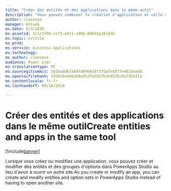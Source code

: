 ```yaml
---
title: "Créer des entités et des applications dans le même outil"
description: "Vous pouvez combiner la création d'application et celle d'entité/de schéma dans un processus en créant des entités pour stocker des données directement dans PowerApps Studio."
author: clwesene
manager: KVivek
ms.date: 9/3/2018
ms.assetid: 5c1c1f60-ce73-e811-a96b-000d3a18c83b
ms.topic: article
ms.prod: 
ms.service: business-applications
ms.technology: 
ms.author: clwesene
audience: Power user
ms.translationtype: HT
ms.sourcegitcommit: 5b2badd67a697d89e63973f5afe0977e402aead0
ms.openlocfilehash: 555830a44bde8e85df6d367b3e9525c8a795541e
ms.contentlocale: fr-fr
ms.lasthandoff: 09/10/2018

---
```

# <a name="create-entities-and-apps-in-the-same-tool"></a><span data-ttu-id="64e43-103">Créer des entités et des applications dans le même outil</span><span class="sxs-lookup"><span data-stu-id="64e43-103">Create entities and apps in the same tool</span></span>


[!include[banner](../../includes/banner.md)]

<span data-ttu-id="64e43-104">Lorsque vous créez ou modifiez une application, vous pouvez créer et modifier des entités et des groupes d'options dans PowerApps Studio au lieu d'avoir à ouvrir un autre site.</span><span class="sxs-lookup"><span data-stu-id="64e43-104">As you create or modify an app, you can create and modify entities and option sets in PowerApps Studio instead of having to open another site.</span></span>

